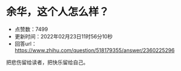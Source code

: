 # 余华，这个人怎么样？
- 点赞数：7499
- 更新时间：2022年02月23日11时56分10秒
- 回答url：https://www.zhihu.com/question/518179355/answer/2360225296
<body>
 <p data-pid="pKogG5hR">把悲伤留给读者，把快乐留给自己。</p>
</body>